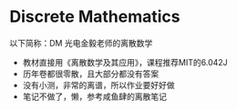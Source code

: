 # Discrete Mathematics
以下简称：DM
光电金毅老师的离散数学
- 教材直接用《离散数学及其应用》，课程推荐MIT的6.042J
- 历年卷都很零散，且大部分都没有答案
- 没有小测，非常的离谱，所以作业要好好做
- 笔记不做了，懒，参考咸鱼肆的离散笔记